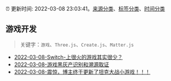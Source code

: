 :alarm_clock: 更新时间: 2022-03-08 23:03:41。[来源分类](../README.md)、[标签分类](../TAGS.md)、[时间分类](../TIMELINE.md)

## 游戏开发


> 关键字：`游戏`、`Three.js`、`Create.js`、`Matter.js`



- [2022-03-08-Switch-上很火的游戏其实很少？](https://www.v2ex.com/t/838984) 
- [2022-03-08-游戏黑灰产识别和溯源取证](https://toutiao.io/k/ivkhjaa) 
- [2022-03-08-震惊，博主终于更新了坦克大战小游戏！！！](https://toutiao.io/k/5b6lzfv) 